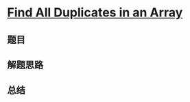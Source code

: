 # [Find All Duplicates in an Array](https://leetcode.com/problems/find-all-duplicates-in-an-array/)

## 题目


## 解题思路


## 总结


